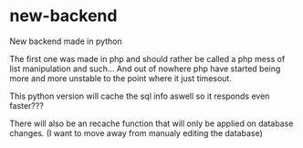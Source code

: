 # new-backend
New backend made in python

The first one was made in php and should rather be called a php mess of list manipulation and such...
And out of nowhere php have started being more and more unstable to the point where it just timesout.

This python version will cache the sql info aswell so it responds even faster???

There will also be an recache function that will only be applied on database changes. (I want to move away from manualy editing the database)
